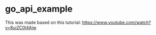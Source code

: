 # go_api_example

This was made based on this tutorial:
https://www.youtube.com/watch?v=8uiZC0l4Ajw
